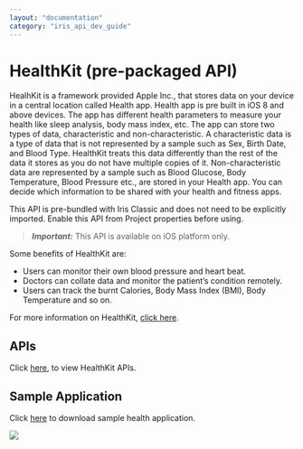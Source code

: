 ```yaml
---
layout: "documentation"
category: "iris_api_dev_guide"
---
```

                            

HealthKit (pre-packaged API)
============================

HealhKit is a framework provided Apple Inc., that stores data on your device in a central location called Health app. Health app is pre built in iOS 8 and above devices. The app has different health parameters to measure your health like sleep analysis, body mass index, etc. The app can store two types of data, characteristic and non-characteristic. A characteristic data is a type of data that is not represented by a sample such as Sex, Birth Date, and Blood Type. HealthKit treats this data differently than the rest of the data it stores as you do not have multiple copies of it. Non-characteristic data are represented by a sample such as Blood Glucose, Body Temperature, Blood Pressure etc., are stored in your Health app. You can decide which information to be shared with your health and fitness apps.

This API is pre-bundled with Iris Classic and does not need to be explicitly imported. Enable this API from Project properties before using.

> **_Important:_** This API is available on iOS platform only.

Some benefits of HealthKit are:

*   Users can monitor their own blood pressure and heart beat.
*   Doctors can collate data and monitor the patient’s condition remotely.
*   Users can track the burnt Calories, Body Mass Index (BMI), Body Temperature and so on.

For more information on HealthKit, [click here](https://developer.apple.com/library/ios/documentation/HealthKit/Reference/HealthKit_Framework/index.html#//apple_ref/doc/uid/TP40014707).

APIs
----

Click [here](http://docs.voltmx.com/7_0_PDFs/iosdocs/index.html#!/api/HKObject), to view HealthKit APIs.

Sample Application
------------------

Click [here](https://github.com/voltmx/VoltMXJSBindings_HealthKit) to download sample health application.

![](resources/prettify/onload.png)
